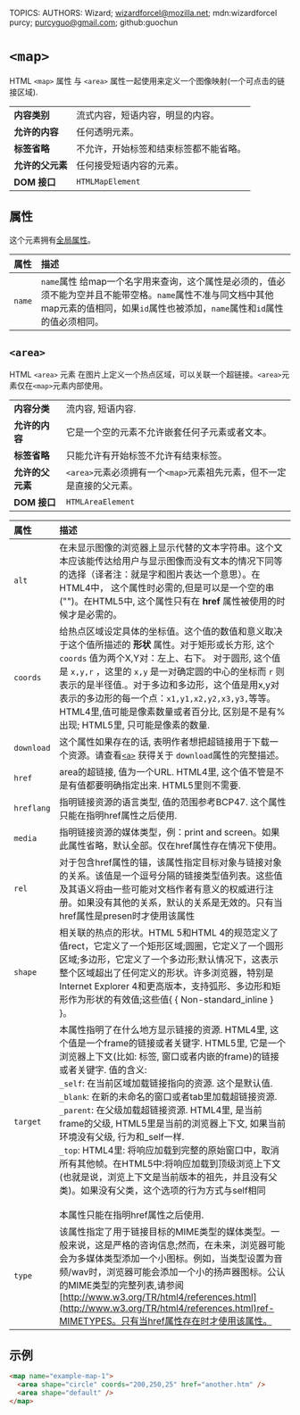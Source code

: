 TOPICS: <map>
        <area>
AUTHORS: Wizard; wizardforcel@mozilla.net; mdn:wizardforcel
         purcy; purcyguo@gmail.com; github:guochun

# `<map>`

HTML `<map>` 属性 与 `<area>` 属性一起使用来定义一个图像映射(一个可点击的链接区域).

|  |  |
| :-- | :-- |
| **内容类别** | 流式内容，短语内容，明显的内容。|
| **允许的内容** | 任何透明元素。|
| **标签省略** | 不允许，开始标签和结束标签都不能省略。|
| **允许的父元素** | 任何接受短语内容的元素。|
| **DOM 接口** | `HTMLMapElement` |

## 属性

这个元素拥有[全局属性](/zh-hans/webfrontend/HTML_Global_Attributes)。

| 属性 | 描述 |
| :-- | :-- |
| `name` | `name`属性 给map一个名字用来查询，这个属性是必须的，值必须不能为空并且不能带空格。`name`属性不准与同文档中其他map元素的值相同，如果`id`属性也被添加，`name`属性和`id`属性的值必须相同。 |

## `<area>`

HTML `<area>` 元素 在图片上定义一个热点区域，可以关联一个超链接。`<area>`元素仅在`<map>`元素内部使用。

|  |  |
| :-- | :-- |
| **内容分类** | 流内容, 短语内容. |
| **允许的内容** |  它是一个空的元素不允许嵌套任何子元素或者文本。|
| **标签省略** | 只能允许有开始标签不允许有结束标签。|
| **允许的父元素** | `<area>`元素必须拥有一个`<map>`元素祖先元素，但不一定是直接的父元素。|
| **DOM 接口** | `HTMLAreaElement` |

| 属性 | 描述 |
| :-- | :-- |
| `alt` | 在未显示图像的浏览器上显示代替的文本字符串。这个文本应该能传达给用户与显示图像而没有文本的情况下同等的选择（译者注：就是字和图片表达一个意思）。在HTML4中， 这个属性时必需的,但是可以是一个空的串("")。在HTML5中, 这个属性只有在 **href** 属性被使用的时候才是必需的。 |
| `coords` | 给热点区域设定具体的坐标值。这个值的数值和意义取决于这个值所描述的 **形状** 属性。对于矩形或长方形, 这个`coords` 值为两个X,Y对：左上、右下。 对于圆形, 这个值是 `x,y,r` ，这里的 `x,y` 是一对确定圆的中心的坐标而 `r` 则表示的是半径值.。对于多边和多边形，这个值是用x,y对表示的多边形的每一个点：`x1,y1,x2,y2,x3,y3,`等等。HTML4里,值可能是像素数量或者百分比, 区别是不是有%出现; HTML5里, 只可能是像素的数量. |
| `download` | 这个属性如果存在的话, 表明作者想把超链接用于下载一个资源。请查看[`<a>`](/zh-hans/webfrontend/<a>) 获得关于 `download`属性的完整描述。 |
| `href` | area的超链接, 值为一个URL. HTML4里, 这个值不管是不是有值都要明确指定出来. HTML5里则不需要. |
| `hreflang` | 指明链接资源的语言类型, 值的范围参考BCP47. 这个属性只能在指明href属性之后使用. |
| `media` | 指明链接资源的媒体类型，例：print and screen。如果此属性省略，默认全部。仅在href属性存在情况下使用。 |
| `rel` | 对于包含href属性的锚，该属性指定目标对象与链接对象的关系。该值是一个逗号分隔的链接类型值列表。这些值及其语义将由一些可能对文档作者有意义的权威进行注册。如果没有其他的关系，默认的关系是无效的。只有当href属性是presen时才使用该属性 |
| `shape` | 相关联的热点的形状。HTML 5和HTML 4的规范定义了值rect，它定义了一个矩形区域;圆圈，它定义了一个圆形区域;多边形，它定义了一个多边形;默认情况下，这表示整个区域超出了任何定义的形状。许多浏览器，特别是Internet Explorer 4和更高版本，支持弧形、多边形和矩形作为形状的有效值;这些值{ { Non-standard_inline } }。 |
| `target` | 本属性指明了在什么地方显示链接的资源. HTML4里, 这个值是一个frame的链接或者关键字. HTML5里, 它是一个浏览器上下文(比如: 标签, 窗口或者内嵌的frame)的链接或者关键字. 值的含义: <br>`_self`: 在当前区域加载链接指向的资源. 这个是默认值.<br>`_blank`: 在新的未命名的窗口或者tab里加载超链接资源.<br>`_parent`: 在父级加载超链接资源. HTML4里, 是当前frame的父级, HTML5里是当前的浏览器上下文, 如果当前环境没有父级, 行为和_self一样.<br>`_top`: HTML4里: 将响应加载到完整的原始窗口中，取消所有其他帧。在HTML5中:将响应加载到顶级浏览上下文(也就是说，浏览上下文是当前版本的祖先，并且没有父类)。如果没有父类，这个选项的行为方式与self相同<br><br>本属性只能在指明href属性之后使用. |
| `type` | 该属性指定了用于链接目标的MIME类型的媒体类型。一般来说，这是严格的咨询信息;然而，在未来，浏览器可能会为多媒体类型添加一个小图标。例如，当类型设置为音频/wav时，浏览器可能会添加一个小的扬声器图标。公认的MIME类型的完整列表,请参阅[http://www.w3.org/TR/html4/references.html](http://www.w3.org/TR/html4/references.html)ref-MIMETYPES。只有当href属性存在时才使用该属性。|

## 示例

```html
<map name="example-map-1">
  <area shape="circle" coords="200,250,25" href="another.htm" />
  <area shape="default" />
</map>
```
